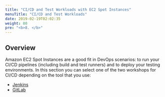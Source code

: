 ```yaml
---
title: "CI/CD and Test Workloads with EC2 Spot Instances"
menuTitle: "CI/CD and Test Workloads"
date: 2019-02-19T02:02:35
weight: 80
pre: "<b>8. </b>"
---
```


## Overview 
Amazon EC2 Spot Instances are a good fit in DevOps scenarios: to run your CI/CD pipelines (including build and test runners) and to deploy your testing environments. In this section you can select one of the two workshops for CI/CD depending on the tool that you use:
* [Jenkins](/amazon-ec2-spot-cicd-workshop/jenkins-spot.html)
* [GitLab](/amazon-ec2-spot-cicd-workshop/gitlab-spot.html)